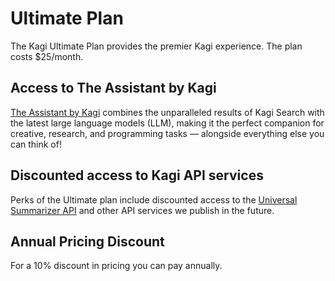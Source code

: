 # Ultimate Plan

The Kagi Ultimate Plan provides the premier Kagi experience. The plan costs $25/month.

## Access to The Assistant by Kagi

[The Assistant by Kagi](../ai/assistant.md) combines the unparalleled results of Kagi Search with the latest large language models (LLM), making it the perfect companion for creative, research, and programming tasks — alongside everything else you can think of!

## Discounted access to Kagi API services

Perks of the Ultimate plan include discounted access to the [Universal Summarizer API](../api/summarizer.md) and other API services we publish in the future.

## Annual Pricing Discount

For a 10% discount in pricing you can pay annually.
